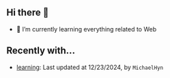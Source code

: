 ## Hi there 👋

- 🌱 I’m currently learning everything related to Web

## Recently with...

<!-- WATCHED_PROJECTS_START_TAG -->
- [learning](https://github.com/hanyaonian/learning): Last updated at 12/23/2024, by `MichaelHyn`
<!-- WATCHED_PROJECTS_END_TAG -->
